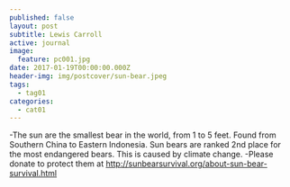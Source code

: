 ```yaml
---
published: false
layout: post
subtitle: Lewis Carroll
active: journal
image:
  feature: pc001.jpg
date: 2017-01-19T00:00:00.000Z
header-img: img/postcover/sun-bear.jpeg
tags:
  - tag01
categories:
  - cat01
---
```


-The sun are the smallest bear in the world, from 1 to 5 feet. Found from Southern China to Eastern Indonesia. Sun bears are ranked 2nd place for the most endangered bears. This is caused by climate 
change.
-Please donate to protect them at http://sunbearsurvival.org/about-sun-bear-survival.html
